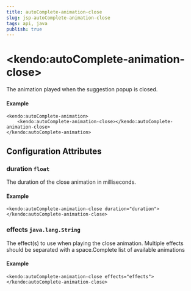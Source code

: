 ```yaml
---
title: autoComplete-animation-close
slug: jsp-autoComplete-animation-close
tags: api, java
publish: true
---
```


# \<kendo:autoComplete-animation-close\>

The animation played when the suggestion popup is closed.

#### Example
    <kendo:autoComplete-animation>
        <kendo:autoComplete-animation-close></kendo:autoComplete-animation-close>
    </kendo:autoComplete-animation>

## Configuration Attributes

### duration `float`

The duration of the close animation in milliseconds.

#### Example
    <kendo:autoComplete-animation-close duration="duration">
    </kendo:autoComplete-animation-close>

### effects `java.lang.String`

The effect(s) to use when playing the close animation. Multiple effects should be separated with a space.Complete list of available animations

#### Example
    <kendo:autoComplete-animation-close effects="effects">
    </kendo:autoComplete-animation-close>

 
